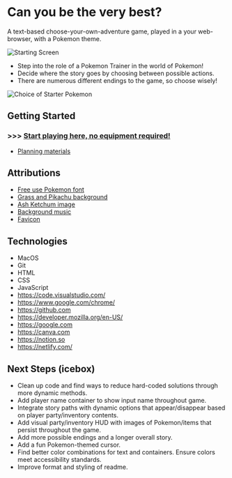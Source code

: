 # Can you be the very best?

A text-based choose-your-own-adventure game, played in a your web-browser, with a Pokemon theme.


![Starting Screen](https://img1.wsimg.com/isteam/ip/1da0c1d6-0276-4dec-be05-23cf138b20ca/Screenshot%202024-01-05%20at%2010.20.16%E2%80%AFAM.png)


* Step into the role of a Pokemon Trainer in the world of Pokemon!
* Decide where the story goes by choosing between possible actions.
* There are numerous different endings to the game, so choose wisely!

![Choice of Starter Pokemon](https://img1.wsimg.com/isteam/ip/1da0c1d6-0276-4dec-be05-23cf138b20ca/Screenshot%202024-01-05%20at%2010.20.46%E2%80%AFAM.png)


## Getting Started

### >>> [Start playing here, no equipment required!](https://gotta-choose-em-all.netlify.app/)
* [Planning materials](https://llihwerd.notion.site/SEI-Unit-1-Project-Browser-Game-88c23e74f0484101b3d9b6225877676c)

## Attributions

* [Free use Pokemon font](https://www.cdnfonts.com/pokemon-solid.font)
* [Grass and Pikachu background](https://shirtigo.co/wp-content/uploads/2013/10/troubleinthetallgrass.jpg)
* [Ash Ketchum image](https://www.pinterest.com/pin/182395853637547939/)
* [Background music](https://www.youtube.com/watch?v=3etkGxGz-4g)
* [Favicon](https://upload.wikimedia.org/wikipedia/commons/thumb/5/53/Pok%C3%A9_Ball_icon.svg/240px-Pok%C3%A9_Ball_icon.svg.png)


## Technologies

* MacOS
* Git
* HTML
* CSS
* JavaScript
* https://code.visualstudio.com/
* https://www.google.com/chrome/
* https://github.com
* https://developer.mozilla.org/en-US/
* https://google.com
* https://canva.com
* https://notion.so
* https://netlify.com/


## Next Steps (icebox)

* Clean up code and find ways to reduce hard-coded solutions through more dynamic methods.
* Add player name container to show input name throughout game.
* Integrate story paths with dynamic options that appear/disappear based on player party/inventory contents. 
* Add visual party/inventory HUD with images of Pokemon/items that persist throughout the game.
* Add more possible endings and a longer overall story.
* Add a fun Pokemon-themed cursor.
* Find better color combinations for text and containers. Ensure colors meet accessibility standards.
* Improve format and styling of readme.
